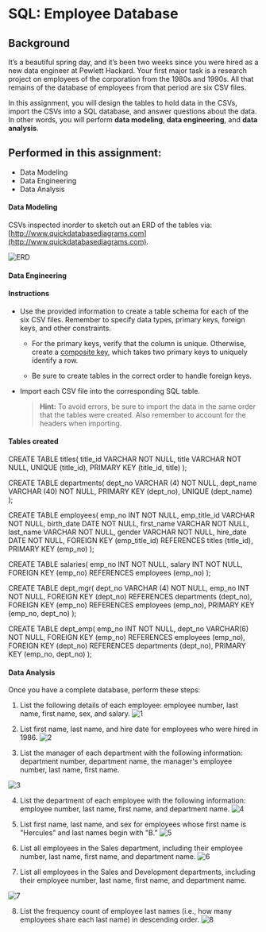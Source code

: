 # SQL: Employee Database

## Background

It’s a beautiful spring day, and it’s been two weeks since you were hired as a new data engineer at Pewlett Hackard. Your first major task is a research project on employees of the corporation from the 1980s and 1990s. All that remains of the database of employees from that period are six CSV files.

In this assignment, you will design the tables to hold data in the CSVs, import the CSVs into a SQL database, and answer questions about the data. In other words, you will perform **data modeling**, **data engineering**, and **data analysis**.

## Performed in this assignment:

 - Data Modeling 
 - Data Engineering 
 - Data Analysis

#### Data Modeling

CSVs inspected inorder to sketch out an ERD of the tables via:
[http://www.quickdatabasediagrams.com](http://www.quickdatabasediagrams.com).

![ERD](https://user-images.githubusercontent.com/108673720/190660326-ae644732-e623-484c-8098-99e303a5c331.png)

#### Data Engineering

#### Instructions 

* Use the provided information to create a table schema for each of the six CSV files. Remember to specify data types, primary keys, foreign keys, and other constraints.

  * For the primary keys, verify that the column is unique. Otherwise, create a [composite key](https://en.wikipedia.org/wiki/Compound_key), which takes two primary keys to uniquely identify a row.

  * Be sure to create tables in the correct order to handle foreign keys.

* Import each CSV file into the corresponding SQL table. 

  > **Hint:** To avoid errors, be sure to import the data in the same order that the tables were created. Also remember to account for the headers when importing.

#### Tables created 

CREATE TABLE titles(
	title_id VARCHAR NOT NULL,
	title VARCHAR NOT NULL,
	UNIQUE (title_id),
	PRIMARY KEY (title_id, title)
);

CREATE TABLE departments(
	dept_no VARCHAR (4) NOT NULL,
	dept_name VARCHAR (40) NOT NULL,
	PRIMARY KEY (dept_no),
	UNIQUE (dept_name)
);

CREATE TABLE employees(
	emp_no INT NOT NULL,
	emp_title_id VARCHAR NOT NULL,
	birth_date DATE NOT NULL,
	first_name VARCHAR NOT NULL,
	last_name VARCHAR NOT NULL,
	gender VARCHAR NOT NULL,
	hire_date DATE NOT NULL, 
	FOREIGN KEY (emp_title_id) REFERENCES titles (title_id),
	PRIMARY KEY (emp_no)
);

CREATE TABLE salaries(
	emp_no INT NOT NULL,
	salary INT NOT NULL,
	FOREIGN KEY (emp_no) REFERENCES employees (emp_no)
);

CREATE TABLE dept_mgr(
	dept_no VARCHAR (4) NOT NULL,
	emp_no INT NOT NULL,
	FOREIGN KEY (dept_no) REFERENCES departments (dept_no),
	FOREIGN KEY (emp_no) REFERENCES employees (emp_no),
	PRIMARY KEY (emp_no, dept_no)
);

CREATE TABLE dept_emp(
	emp_no INT NOT NULL,
	dept_no VARCHAR(6) NOT NULL,
	FOREIGN KEY (emp_no) REFERENCES employees (emp_no),
	FOREIGN KEY (dept_no) REFERENCES departments (dept_no),
	PRIMARY KEY (emp_no, dept_no)
);

#### Data Analysis

Once you have a complete database, perform these steps:

1. List the following details of each employee: employee number, last name, first name, sex, and salary.
![1](https://user-images.githubusercontent.com/108673720/191905749-48a35c00-4a68-48d2-9872-fdb53584c1ed.png)

2. List first name, last name, and hire date for employees who were hired in 1986.
![2](https://user-images.githubusercontent.com/108673720/191905767-d6e3df4d-7a86-4d6d-92c3-428e0aead3f2.png)

3. List the manager of each department with the following information: department number, department name, the manager's employee number, last name, first name.

![3](https://user-images.githubusercontent.com/108673720/191905780-6da6db75-0eb0-468a-a2f6-48fe3d0f04ba.png)

4. List the department of each employee with the following information: employee number, last name, first name, and department name.
![4](https://user-images.githubusercontent.com/108673720/191905790-57d3d70b-4bc1-4c0c-bf17-2bbd7bd4b9cf.png)

5. List first name, last name, and sex for employees whose first name is "Hercules" and last names begin with "B."
![5](https://user-images.githubusercontent.com/108673720/191905799-5a3f7953-f557-49f3-bab1-72f663855544.png)

6. List all employees in the Sales department, including their employee number, last name, first name, and department name.
![6](https://user-images.githubusercontent.com/108673720/191905806-24d20e62-439a-48ad-b442-a0551274bd8b.png)

7. List all employees in the Sales and Development departments, including their employee number, last name, first name, and department name.

![7](https://user-images.githubusercontent.com/108673720/191905817-f208e82a-3f70-4cb2-925b-7cdd2262f711.png)

8. List the frequency count of employee last names (i.e., how many employees share each last name) in descending order.
![8](https://user-images.githubusercontent.com/108673720/191905825-ab14388c-4eb9-4402-b21e-5a544de9ce2d.png)
